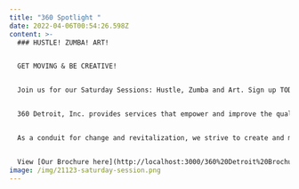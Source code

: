 ```yaml
---
title: "360 Spotlight "
date: 2022-04-06T00:54:26.598Z
content: >-
  ### HUSTLE! ZUMBA! ART!


  GET MOVING & BE CREATIVE!


  Join us for our Saturday Sessions: Hustle, Zumba and Art. Sign up TODAY @ http://tiny.cc/360Events2023! 


  360 Detroit, Inc. provides services that empower and improve the quality of life for individuals and families. We are dedicated to assisting people in becoming self-sufficient, anchored, stabilized and well-rounded community members.


  As a conduit for change and revitalization, we strive to create and maintain viable, safe communities within Detroit.


  View [Our Brochure here](http://localhost:3000/360%20Detroit%20Brochure.pdf)!
image: /img/21123-saturday-session.png
---
```

